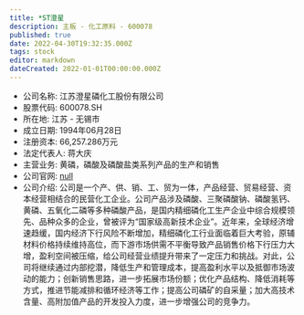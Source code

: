 ```yaml
---
title: *ST澄星
description: 主板 - 化工原料 - 600078
published: true
date: 2022-04-30T19:32:35.000Z
tags: stock
editor: markdown
dateCreated: 2022-01-01T00:00:00.000Z
---
```


- 公司名称: 江苏澄星磷化工股份有限公司
- 股票代码: 600078.SH
- 所在地: 江苏 - 无锡市
- 成立日期: 1994年06月28日
- 注册资本: 66,257.286万元
- 法定代表人: 蒋大庆
- 主营业务: 黄磷，磷酸及磷酸盐类系列产品的生产和销售
- 公司官网: [null](null)
- 公司介绍: 公司是一个产、供、销、工、贸为一体，产品经营、贸易经营、资本经营相结合的民营化工企业。公司产品涉及磷酸、三聚磷酸钠、磷酸氢钙、黄磷、五氧化二磷等多种磷酸产品，是国内精细磷化工生产企业中综合规模领先、品种众多的企业，曾被评为“国家级高新技术企业”。近年来，全球经济增速趋缓，国内经济下行风险不断增加，精细磷化工行业面临着巨大考验，原辅材料价格持续维持高位，而下游市场供需不平衡导致产品销售价格下行压力大增，盈利空间被压缩，给公司经营业绩提升带来了一定压力和挑战。对此，公司将继续通过内部挖潜，降低生产和管理成本，提高盈利水平以及抵御市场波动的能力；创新销售思路，进一步拓展市场份额；优化产品结构、降低消耗等方式，推进节能减排和循环经济等工作；提高公司磷矿的自采量；加大高技术含量、高附加值产品的开发投入力度，进一步增强公司的竞争力。


